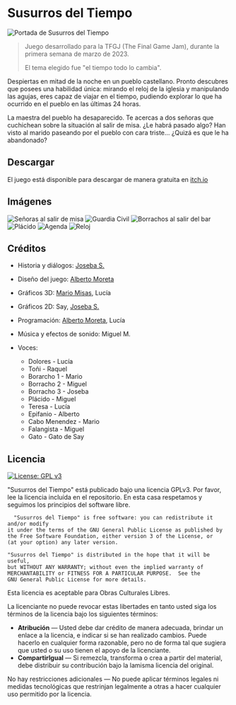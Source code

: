 # Susurros del Tiempo

![Portada de Susurros del Tiempo](https://img.itch.zone/aW1nLzExNTI5ODQ5LmpwZw==/original/tprPeV.jpg)

> Juego desarrollado para la TFGJ (The Final Game Jam), durante la primera semana de marzo de 2023. 
>
> El tema elegido fue "el tiempo todo lo cambia".

Despiertas en mitad de la noche en un pueblo castellano. Pronto descubres que posees una habilidad única: mirando el reloj de la iglesia y manipulando las agujas, eres capaz de viajar en el tiempo, pudiendo explorar lo que ha ocurrido en el pueblo en las últimas 24 horas.

La maestra del pueblo ha desaparecido. Te acercas a dos señoras que cuchichean sobre la situación al salir de misa. ¿Le habrá pasado algo? Han visto al marido paseando por el pueblo con cara triste... ¿Quizá es que le ha abandonado?

## Descargar
El juego está disponible para descargar de manera gratuita en [itch.io](https://jjoseba.itch.io/susurros-del-tiempo)

## Imágenes
![Señoras al salir de misa](https://img.itch.zone/aW1hZ2UvMTk1NjU0MS8xMTUzMDE0OS5qcGc=/347x500/Vr6pLZ.jpg)
![Guardia Civil](https://img.itch.zone/aW1hZ2UvMTk1NjU0MS8xMTUzMDE1Mi5qcGc=/347x500/5VVzpI.jpg)
![Borrachos al salir del bar](https://img.itch.zone/aW1hZ2UvMTk1NjU0MS8xMTUzMDE1My5qcGc=/347x500/CTRzS9.jpg)
![Plácido](https://img.itch.zone/aW1hZ2UvMTk1NjU0MS8xMTUzMDE1MC5qcGc=/347x500/9U%2BwnQ.jpg)
![Agenda](https://img.itch.zone/aW1hZ2UvMTk1NjU0MS8xMTUzMDE1MS5qcGc=/347x500/uvU8q%2B.jpg)
![Reloj](https://img.itch.zone/aW1hZ2UvMTk1NjU0MS8xMTUzMDE1NC5qcGc=/347x500/1wD%2Bz7.jpg)

## Créditos
* Historia y diálogos: [Joseba S.](https://github.com/jjoseba/)
* Diseño del juego: [Alberto Moreta](https://github.com/AlbertoMoreta)
* Gráficos 3D: [Mario Misas](http://www.mariomisas.es/), Lucía
* Gráficos 2D: Say, [Joseba S.](https://github.com/jjoseba/)
* Programación: [Alberto Moreta](https://github.com/AlbertoMoreta), Lucía
* Música y efectos de sonido: Miguel M.
* Voces:

    * Dolores - Lucía
    * Toñi - Raquel
    * Borarcho 1 - Mario
    * Borracho 2 - Miguel
    * Borracho 3 - Joseba
    * Plácido - Miguel
    * Teresa - Lucía
    * Epifanio - Alberto
    * Cabo Menendez - Mario
    * Falangista - Miguel
    * Gato - Gato de Say
  

## Licencia

[![License: GPL v3](https://img.shields.io/badge/License-GPLv3-blue.svg)](https://www.gnu.org/licenses/gpl-3.0) 

"Susurros del Tiempo" está publicado bajo una licencia GPLv3. Por favor, lee la licencia incluída en el repositorio. En esta casa respetamos y seguimos los principios del software libre. 

	  "Susurros del Tiempo" is free software: you can redistribute it and/or modify
    it under the terms of the GNU General Public License as published by
    the Free Software Foundation, either version 3 of the License, or
    (at your option) any later version.

    "Susurros del Tiempo" is distributed in the hope that it will be useful,
    but WITHOUT ANY WARRANTY; without even the implied warranty of
    MERCHANTABILITY or FITNESS FOR A PARTICULAR PURPOSE.  See the
    GNU General Public License for more details.

Esta licencia es aceptable para Obras Culturales Libres.

La licenciante no puede revocar estas libertades en tanto usted siga los términos de la licencia bajo los siguientes términos:

* **Atribución** — Usted debe dar crédito de manera adecuada, brindar un enlace a la licencia, e indicar si se han realizado cambios. Puede hacerlo en cualquier forma razonable, pero no de forma tal que sugiera que usted o su uso tienen el apoyo de la licenciante.
* **CompartirIgual** — Si remezcla, transforma o crea a partir del material, debe distribuir su contribución bajo la lamisma licencia del original.

No hay restricciones adicionales — No puede aplicar términos legales ni medidas tecnológicas que restrinjan legalmente a otras a hacer cualquier uso permitido por la licencia.
